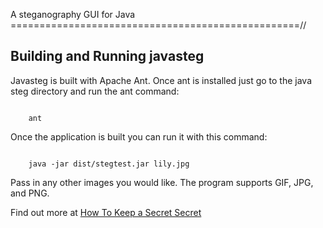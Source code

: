 A steganography GUI for Java
==================================================//


Building and Running javasteg
--------------------------------------

Javasteg is built with Apache Ant.  Once ant is installed just go 
to the java steg directory and run the ant command:

<pre><code>
    ant
</code></pre>
        
Once the application is built you can run it with this command:

<pre><code>
    java -jar dist/stegtest.jar lily.jpg
</code></pre>
    
Pass in any other images you would like.  The program supports GIF,
JPG, and PNG.

Find out more at [How To Keep a Secret Secret](http://www.zackgrossbart.com/hackito/secret-secret/)
